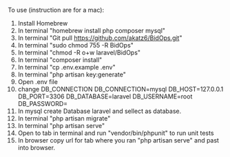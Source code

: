 To use (instruction are for a mac):
1) Install Homebrew
2) In terminal "homebrew install php composer mysql"
3) In terminal "Git pull https://github.com/akatz6/BidOps.git"
4) In terminal "sudo chmod 755 -R BidOps"
5) In terminal "chmod -R o+w laravel/BidOps"
6) In terminal "composer install"
7) In terminal "cp .env.example .env"
8) In terminal "php artisan key:generate"
9) Open .env file
10) change DB_CONNECTION
DB_CONNECTION=mysql
DB_HOST=127.0.0.1
DB_PORT=3306
DB_DATABASE=laravel
DB_USERNAME=root
DB_PASSWORD=
11) In mysql create Database laravel and sellect as database.
12) In terminal "php artisan migrate"
13) In terminal "php artisan serve"
14) Open to tab in terminal and run "vendor/bin/phpunit" to run unit tests
15) In browser copy url for tab where you ran "php artisan serve" and past into browser.

